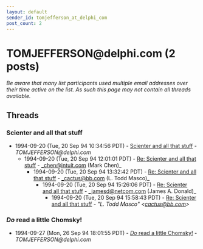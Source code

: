 ```yaml
---
layout: default
sender_id: tomjefferson_at_delphi_com
post_count: 2
---
```


# TOMJEFFERSON<span>@</span>delphi.com (2 posts)

_Be aware that many list participants used multiple email addresses over their time active on the list. As such this page may not contain all threads available._

## Threads

### Scienter and all that stuff
+ 1994-09-20 (Tue, 20 Sep 94 10:34:56 PDT) - [Scienter and all that stuff](/archive/1994/09/cf17fdf7ce3aef7961be1708230ee447b0b44d760a1a3ed4713feb9e47523a83) - _TOMJEFFERSON@delphi.com_
  + 1994-09-20 (Tue, 20 Sep 94 12:01:01 PDT) - [Re: Scienter and all that stuff](/archive/1994/09/abc47a9681e95e6297a45b27c9e713349d182a7f6532a2dd4187b39f568280e0) - _chen@intuit.com (Mark Chen)_
    + 1994-09-20 (Tue, 20 Sep 94 13:32:42 PDT) - [Re: Scienter and all that stuff](/archive/1994/09/b187ae97c962cd27ff448508cc771be61c228a78dec88ed677ffa190ae524446) - _cactus@bb.com (L. Todd Masco)_
      + 1994-09-20 (Tue, 20 Sep 94 15:26:06 PDT) - [Re: Scienter and all that stuff](/archive/1994/09/eef035055ce16f553bcae7f494cff2dd6e7321b939f018faf50cb3d2c72a0a38) - _jamesd@netcom.com (James A. Donald)_
        + 1994-09-20 (Tue, 20 Sep 94 15:58:43 PDT) - [Re: Scienter and all that stuff](/archive/1994/09/8dc24902c0cf6a7b410f51a66e4c518583b866e4337ad9e1372dde77b04dbc21) - _"L. Todd Masco" \<cactus@bb.com\>_

### _Do_ read a little Chomsky!
+ 1994-09-27 (Mon, 26 Sep 94 18:01:55 PDT) - [_Do_ read a little Chomsky!](/archive/1994/09/5b99465c8543bbdd5ce9f96076e6de1293f028b98bcd615ecbe8a2a44522c1d7) - _TOMJEFFERSON@delphi.com_

